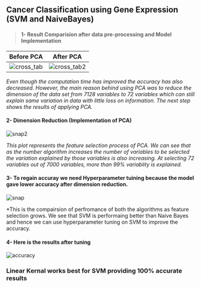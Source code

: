 ## Cancer Classification using Gene Expression (SVM and NaiveBayes)

> #### 1- Result Comparision after data pre-processing and Model Implementation

Before PCA                                           | After PCA
:--------------------------------------------------------:|:---------------------------------------------------------:
![cross_tab](https://user-images.githubusercontent.com/32847030/62818004-54e8f400-bb0e-11e9-866a-135f2c3c3052.GIF) | ![cross_tab2](https://user-images.githubusercontent.com/32847030/62818005-561a2100-bb0e-11e9-8fc7-d29ea920c29e.GIF)

*Even though the computation time has improved the accuracy has also decreased. However, the main reason behind using PCA was to reduce the dimension of the data set from 7128 variables to 72 variables which can still explain same variation in data with little loss on information. The next step shows the results of applying PCA.* 

#### 2- Dimension Reduction (Implementation of PCA)

![snap2](https://user-images.githubusercontent.com/32847030/62817974-c4121880-bb0d-11e9-9c20-b5830d476402.GIF)

*This plot represents the feature selection process of PCA. We can see that as the number algorithm increases the number of variables to be selected the variation explained by those variables is also increasing. At selecting 72 variables out of 7000 variables, more than 99% variablity is explained.*


#### 3- To regain accuray we need Hyperparameter tuining because the model gave lower accuracy after dimension reduction. 

![snap](https://user-images.githubusercontent.com/32847030/62818006-59151180-bb0e-11e9-94c3-13f5b95e4750.GIF)

*This is the compairsion of perfromance of both the algorithms as feature selection grows. We see that SVM is performaing better than Naive Bayes and hence we can use hyperparameter tuning on SVM to improve the accuracy.

#### 4- Here is the results after tuning

![accuracy](https://user-images.githubusercontent.com/32847030/62818007-5aded500-bb0e-11e9-83b8-7a9d54c9190c.gif)

### Linear Kernal works best for SVM providing 100% accurate results
